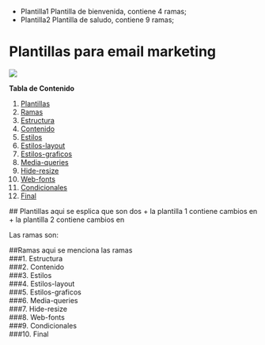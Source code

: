 - Plantilla1 Plantilla de bienvenida, contiene 4 ramas;
- Plantilla2 Plantilla de saludo, contiene 9 ramas;

# Plantillas para email marketing

![](https://as2.ftcdn.net/v2/jpg/03/34/92/47/1000_F_334924717_Hk6SlTDXeQu9KJQAIU97fV8XzRg14cXC.jpg)

**Tabla de Contenido**
1. [Plantillas](#id1)
2. [Ramas](#id2)
3. [Estructura](#id3)
4. [Contenido](#id4)
5. [Estilos](#id5)
6. [Estilos-layout](#id6)
7. [Estilos-graficos](#id7)
8. [Media-queries](#id8)
9. [Hide-resize](#id9)
10. [Web-fonts](#id10)
11. [Condicionales](#id11)
12. [Final](#id12)

<div id='id1' />
## Plantillas
aqui se esplica que son dos 
+ la plantilla 1 contiene cambios en
+ la plantilla 2 contiene cambios en

Las ramas son:
<div id='id2' />
##Ramas
aqui se menciona las ramas
<div id='id3' />
###1. Estructura
<div id='id4' />
###2. Contenido
<div id='id5' />
###3. Estilos
<div id='id6' />
###4. Estilos-layout
<div id='id7' />
###5. Estilos-graficos
<div id='id8' />
###6. Media-queries
<div id='id9' />
###7. Hide-resize
<div id='id10' />
###8. Web-fonts
<div id='id11' />
###9. Condicionales
<div id='id12' />
###10. Final
